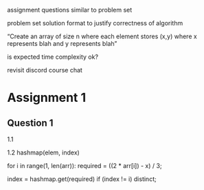 <!-- SPDX-License-Identifier: zlib-acknowledgement -->

assignment questions similar to problem set

problem set solution format to justify correctness of algorithm

“Create an array of size n where each element stores (x,y) where x represents blah and y represents blah”

is expected time complexity ok?

revisit discord course chat
# Assignment 1
## Question 1


1.1


1.2
hashmap(elem, index)

for i in range(1, len(arr)):
  required = ((2 * arr[i]) - x) / 3;
  
  index = hashmap.get(required)
  if (index != i) distinct;
  
